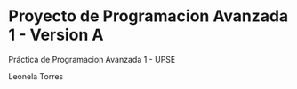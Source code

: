  # Proyecto de Programacion Avanzada 1 - Version A 
Práctica de Programacion Avanzada 1 - UPSE


Leonela Torres 
